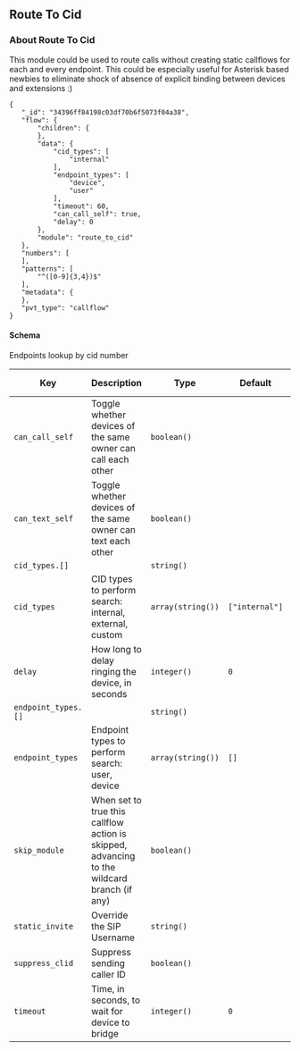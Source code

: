 ## Route To Cid

### About Route To Cid

This module could be used to route calls without creating static callflows for each and every endpoint. 
This could be especially useful for Asterisk based newbies to eliminate shock of absence of explicit binding between devices and extensions  :)  


```
{
   "_id": "34396ff84198c03df70b6f5073f04a38",
   "flow": {
       "children": {
       },
       "data": {
           "cid_types": [
               "internal"
           ],
           "endpoint_types": [
               "device",
               "user"
           ],
           "timeout": 60,
           "can_call_self": true,
           "delay": 0
       },
       "module": "route_to_cid"
   },
   "numbers": [
   ],
   "patterns": [
       "^([0-9]{3,4})$"
   ],
   "metadata": {
   },
   "pvt_type": "callflow"
}
```

#### Schema

Endpoints lookup by cid number



Key | Description | Type | Default | Required | Support Level
--- | ----------- | ---- | ------- | -------- | -------------
`can_call_self` | Toggle whether devices of the same owner can call each other | `boolean()` |   | `false` |  
`can_text_self` | Toggle whether devices of the same owner can text each other | `boolean()` |   | `false` |  
`cid_types.[]` |   | `string()` |   | `false` |  
`cid_types` | CID types to perform search: internal, external, custom | `array(string())` | `["internal"]` | `false` |  
`delay` | How long to delay ringing the device, in seconds | `integer()` | `0` | `false` |  
`endpoint_types.[]` |   | `string()` |   | `false` |  
`endpoint_types` | Endpoint types to perform search: user, device | `array(string())` | `[]` | `false` |  
`skip_module` | When set to true this callflow action is skipped, advancing to the wildcard branch (if any) | `boolean()` |   | `false` |  
`static_invite` | Override the SIP Username | `string()` |   | `false` |  
`suppress_clid` | Suppress sending caller ID | `boolean()` |   | `false` |  
`timeout` | Time, in seconds, to wait for device to bridge | `integer()` | `0` | `false` |  



